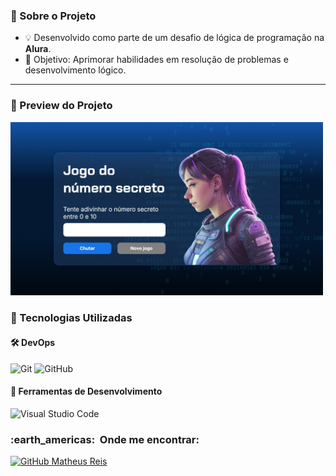 <h3> 🚧 Sobre o Projeto </h3>

- 💡 Desenvolvido como parte de um desafio de lógica de programação na **Alura**.
- 🎯 Objetivo: Aprimorar habilidades em resolução de problemas e desenvolvimento lógico.

---

### 📌 Preview do Projeto

<img src="img/Final.jpeg" alt="Preview do Projeto" width="500">

### 🚀 Tecnologias Utilizadas

#### 🛠️ DevOps
  ![Git](https://img.shields.io/badge/-Git-333333?style=flat&logo=git)
  ![GitHub](https://img.shields.io/badge/-GitHub-333333?style=flat&logo=github)

#### 🔧 Ferramentas de Desenvolvimento
  ![Visual Studio Code](https://img.shields.io/badge/-Visual%20Studio%20Code-333333?style=flat&logo=visual-studio-code&logoColor=007ACC)

<h3> :earth_americas: &nbsp;Onde me encontrar: </h3> 

[![GitHub Matheus Reis]( https://img.shields.io/github/followers/VanessaSwerts?label=follow&style=social)](https://github.com/TheusReis)


